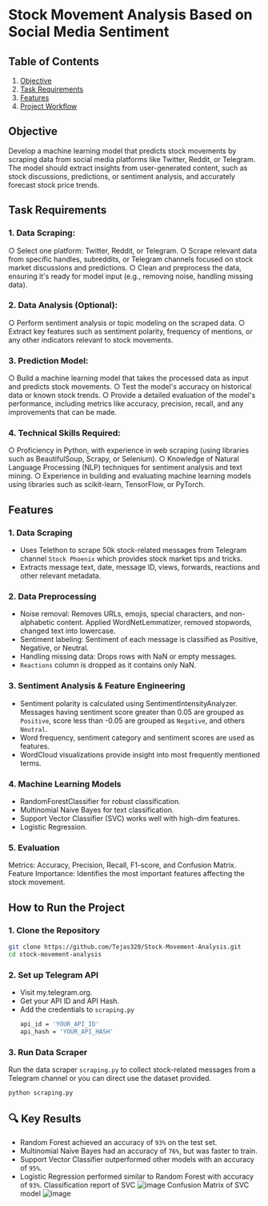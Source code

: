#  Stock Movement Analysis Based on Social Media Sentiment

## Table of Contents
1. [Objective](#objective)
2. [Task Requirements](#task-requirements)
3. [Features](#features)
4. [Project Workflow](#project-workflow)

## Objective 
Develop a machine learning model that predicts stock movements by scraping data from social media platforms like Twitter, Reddit, or Telegram. The model should extract insights from user-generated content, such as stock discussions, predictions, or sentiment analysis, and accurately forecast stock price trends.
## Task Requirements
### 1. Data Scraping: 
○ Select one platform: Twitter, Reddit, or Telegram.
○ Scrape relevant data from specific handles, subreddits, or Telegram channels focused on stock market discussions and predictions.
○ Clean and preprocess the data, ensuring it's ready for model input (e.g., removing noise, handling missing data).
### 2. Data Analysis (Optional):
○ Perform sentiment analysis or topic modeling on the scraped data.
○ Extract key features such as sentiment polarity, frequency of mentions, or any other indicators relevant to stock movements.
### 3. Prediction Model:
○ Build a machine learning model that takes the processed data as input and predicts stock movements.
○ Test the model's accuracy on historical data or known stock trends.
○ Provide a detailed evaluation of the model's performance, including metrics like accuracy, precision, recall, and any improvements that can be made.
### 4. Technical Skills Required:
○ Proficiency in Python, with experience in web scraping (using libraries such as BeautifulSoup, Scrapy, or Selenium).
○ Knowledge of Natural Language Processing (NLP) techniques for sentiment analysis and text mining.
○ Experience in building and evaluating machine learning models using libraries such as scikit-learn, TensorFlow, or PyTorch.
## Features
### 1. Data Scraping
- Uses Telethon to scrape 50k stock-related messages from Telegram channel `Stock Phoenix` which provides stock market tips and tricks.
- Extracts message text, date, message ID, views, forwards, reactions and other relevant metadata.
  
### 2. Data Preprocessing
- Noise removal: Removes URLs, emojis, special characters, and non-alphabetic content. Applied WordNetLemmatizer, removed stopwords, changed text into lowercase.
- Sentiment labeling: Sentiment of each message is classified as Positive, Negative, or Neutral.
- Handling missing data: Drops rows with NaN or empty messages.
- `Reactions` column is dropped as it contains only NaN.
  
### 3. Sentiment Analysis & Feature Engineering
- Sentiment polarity is calculated using SentimentIntensityAnalyzer. Messages having sentiment score greater than 0.05 are grouped as `Positive`, score less than -0.05 are grouped as `Negative`, and others `Neutral`. 
- Word frequency, sentiment category and sentiment scores are used as features.
- WordCloud visualizations provide insight into most frequently mentioned terms.
  
### 4. Machine Learning Models
- RandomForestClassifier for robust classification.
- Multinomial Naive Bayes for text classification.
- Support Vector Classifier (SVC) works well with high-dim features.
- Logistic Regression.
  
### 5. Evaluation
Metrics: Accuracy, Precision, Recall, F1-score, and Confusion Matrix.
Feature Importance: Identifies the most important features affecting the stock movement.
## How to Run the Project
### 1️. Clone the Repository
```bash
git clone https://github.com/Tejas320/Stock-Movement-Analysis.git
cd stock-movement-analysis
```
### 2. Set up Telegram API
- Visit my.telegram.org.
- Get your API ID and API Hash.
- Add the credentials to `scraping.py`
  ```bash
  api_id = 'YOUR_API_ID'
  api_hash = 'YOUR_API_HASH'
  ```
### 3. Run Data Scraper
Run the data scraper `scraping.py` to collect stock-related messages from a Telegram channel or you can direct use the dataset provided.
```bash
python scraping.py
```
## 🔍 Key Results
- Random Forest achieved an accuracy of `93%` on the test set.
- Multinomial Naive Bayes had an accuracy of `76%`, but was faster to train.
- Support Vector Classifier outperformed other models with an accuracy of `95%`.
- Logistic Regression performed similar to Random Forest with accuracy of `93%`.
  Classification report of SVC
  ![image](https://github.com/user-attachments/assets/ae797c60-f399-49de-a461-a3458128b382)
Confusion Matrix of SVC model
![image](https://github.com/user-attachments/assets/60fb1436-6e59-4b1c-adcb-47491952c14d)

